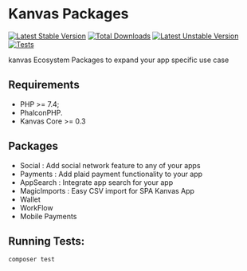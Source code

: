 Kanvas Packages
============

[![Latest Stable Version](https://poser.pugx.org/kanvas/packages/v)](//packagist.org/packages/kanvas/packages) [![Total Downloads](https://poser.pugx.org/kanvas/packages/downloads)](//packagist.org/packages/kanvas/packages) [![Latest Unstable Version](https://poser.pugx.org/kanvas/packages/v/unstable)](//packagist.org/packages/kanvas/packages) 
[![Tests](https://github.com/bakaphp/kanvas-packages/workflows/Tests/badge.svg?branch=development)](https://github.com/bakaphp/kanvas-packages/actions?query=workflow%3ATests)

kanvas Ecosystem Packages to expand your app specific use case

Requirements
------------

* PHP >= 7.4;
* PhalconPHP.
* Kanvas Core >= 0.3

Packages
--------

* Social : Add social network feature to any of your apps
* Payments : Add plaid payment functionality to your app
* AppSearch : Integrate app search for your app
* MagicImports : Easy CSV import for SPA Kanvas App
* Wallet
* WorkFlow
* Mobile Payments

Running Tests:
--------
 
    composer test